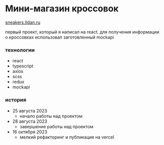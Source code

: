 # Мини-магазин кроссовок

[sneakers.lldan.ru](http://sneakers.lldan.ru/)

первый проект, который я написал на react. для получения информации о кроссовках использовал заготовленный mockapi

### технологии

- react
- typescript
- axios
- scss
- redux
- mockapi

### история

- 25 августа 2023
  - начало работы над проектом
- 28 августа 2023
  - завершение работы над проектом
- 16 октября 2023
  - мелкий рефакторинг и публикация на vercel

